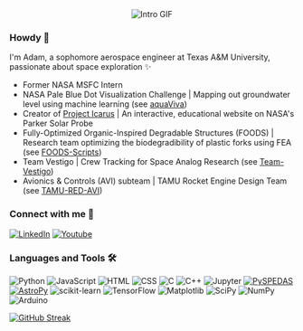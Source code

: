 <div align="center">
  <img src="assets/githubprofilevid2.gif" alt="Intro GIF">
</div>

### Howdy 👋
I'm Adam, a sophomore aerospace engineer at Texas A&M University, passionate about space exploration ✨
- Former NASA MSFC Intern
- NASA Pale Blue Dot Visualization Challenge | Mapping out groundwater level using machine learning (see [aquaViva](https://franfurey.github.io/aquaViva/))
- Creator of [Project Icarus](https://adamzhen.github.io/Project-Icarus-Official/) | An interactive, educational website on NASA's Parker Solar Probe
- Fully-Optimized Organic-Inspired Degradable Structures (FOODS) | Research team optimizing the biodegradibility of plastic forks using FEA (see [FOODS-Scripts](https://github.com/adamzhen/FOODS-Scripts))
- Team Vestigo | Crew Tracking for Space Analog Research (see [Team-Vestigo](https://github.com/adamzhen/Team-Vestigo))
- Avionics & Controls (AVI) subteam | TAMU Rocket Engine Design Team (see [TAMU-RED-AVI](https://github.com/TAMU-RED-AVI/TAMU-RED-AVI))

### Connect with me 🤙
[![LinkedIn](https://img.shields.io/badge/LinkedIn-0077B5?style=for-the-badge&logo=linkedin&logoColor=white)](https://www.linkedin.com/in/adam-zheng/)
[![Youtube](https://img.shields.io/badge/YouTube-FF0000?style=for-the-badge&logo=youtube&logoColor=white)](https://www.youtube.com/@adamzheng)

### Languages and Tools 🛠️
![Python][Python]
![JavaScript][JavaScript]
![HTML][HTML]
![CSS][CSS]
![C][C]
![C++][C++]
![Jupyter][Jupyter]
[![PySPEDAS][PySPEDAS]][PySPEDAS-url]
[![AstroPy][ASTROPY]](http://www.astropy.org/)
![scikit-learn][scikit-learn]
![TensorFlow][TensorFlow]
![Matplotlib][Matplotlib]
![SciPy][SciPy]
![NumPy][NumPy]
![Arduino][Arduino]


[![GitHub Streak](http://github-readme-streak-stats.herokuapp.com?user=adamzhen)](https://git.io/streak-stats)
<!--
[![Adam's Top Langs](https://github-readme-stats.vercel.app/api/top-langs/?username=adamzhen)](https://github.com/adamzhen/github-readme-stats)
-->

<!-- MARKDOWN LINKS & IMAGES -->
<!-- https://github.com/Ileriayo/markdown-badges -->
[contributors-shield]: https://img.shields.io/github/contributors/adamzhen/Project-Icarus-Official.svg?style=for-the-badge
[contributors-url]: https://github.com/adamzhen/Project-Icarus-Official/graphs/contributors
[forks-shield]: https://img.shields.io/github/forks/adamzhen/Project-Icarus-Official.svg?style=for-the-badge
[forks-url]: https://github.com/adamzhen/Project-Icarus-Official/network/members
[stars-shield]: https://img.shields.io/github/stars/adamzhen/Project-Icarus-Official.svg?style=for-the-badge
[stars-url]: https://github.com/adamzhen/Project-Icarus-Official/stargazers
[issues-shield]: https://img.shields.io/github/issues/adamzhen/Project-Icarus-Official.svg?style=for-the-badge
[issues-url]: https://github.com/adamzhen/Project-Icarus-Official/issues
[license-shield]: https://img.shields.io/github/license/adamzhen/Project-Icarus-Official.svg?style=for-the-badge
[license-url]: https://github.com/adamzhen/Project-Icarus-Official/blob/master/LICENSE.txt
[linkedin-shield]: https://img.shields.io/badge/-LinkedIn-black.svg?style=for-the-badge&logo=linkedin&colorB=555
[linkedin-url]: https://linkedin.com/in/adam-zheng
[product-screenshot]: images/screenshot.png
[Python]: https://img.shields.io/badge/Python-FFD43B?style=for-the-badge&logo=python&logoColor=blue
[JavaScript]: https://img.shields.io/badge/JavaScript-323330?style=for-the-badge&logo=javascript&logoColor=F7DF1E
[HTML]: https://img.shields.io/badge/HTML5-E34F26?style=for-the-badge&logo=html5&logoColor=white
[CSS]: https://img.shields.io/badge/CSS3-1572B6?style=for-the-badge&logo=css3&logoColor=white
[C]: https://img.shields.io/badge/c-%2300599C.svg?style=for-the-badge&logo=c&logoColor=white
[C++]: https://img.shields.io/badge/c++-%2300599C.svg?style=for-the-badge&logo=c%2B%2B&logoColor=white
[Lua]: https://img.shields.io/badge/lua-%232C2D72.svg?style=for-the-badge&logo=lua&logoColor=white
[Jupyter]: https://img.shields.io/badge/Jupyter-F37626.svg?&style=for-the-badge&logo=Jupyter&logoColor=white
[PySPEDAS]: https://img.shields.io/badge/PYSPEDAS-blue?style=for-the-badge&logo=python&logoColor=orange
[PySPEDAS-url]: https://pyspedas.readthedocs.io/en/latest/psp.html
[ASTROPY]: http://img.shields.io/badge/AstroPy-orange.svg?style=for-the-badge&logo=python&logoColor=blue
[scikit-learn]: https://img.shields.io/badge/scikit--learn-%23F7931E.svg?style=for-the-badge&logo=scikit-learn&logoColor=white
[Matplotlib]: https://img.shields.io/badge/Matplotlib-%23eeeeee.svg?style=for-the-badge&logo=Matplotlib&logoColor=black
[SciPy]: https://img.shields.io/badge/SciPy-%230C55A5.svg?style=for-the-badge&logo=scipy&logoColor=%white
[NumPy]: https://img.shields.io/badge/numpy-%23013243.svg?style=for-the-badge&logo=numpy&logoColor=white
[TensorFlow]: https://img.shields.io/badge/TensorFlow-%23FF6F00.svg?style=for-the-badge&logo=TensorFlow&logoColor=white
[Arduino]: https://img.shields.io/badge/-Arduino-00979D?style=for-the-badge&logo=Arduino&logoColor=white
